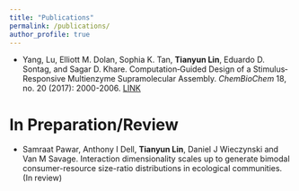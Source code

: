 ```yaml
---
title: "Publications"
permalink: /publications/
author_profile: true
---
```


- Yang, Lu, Elliott M. Dolan, Sophia K. Tan, **Tianyun Lin**, Eduardo D. Sontag, and Sagar D. Khare. Computation‐Guided Design of a Stimulus‐Responsive Multienzyme Supramolecular Assembly. *ChemBioChem* 18, no. 20 (2017): 2000-2006. [LINK](https://onlinelibrary.wiley.com/doi/full/10.1002/cbic.201700425)

# In Preparation/Review

- Samraat Pawar, Anthony I Dell, **Tianyun Lin**, Daniel J Wieczynski and Van M Savage. Interaction dimensionality scales up to generate bimodal consumer-resource size-ratio distributions in ecological communities. (In review)

